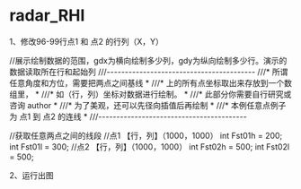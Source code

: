 # radar_RHI

1、修改96-99行点1 和 点2 的行列（X，Y）

  //展示绘制数据的范围，gdx为横向绘制多少列，gdy为纵向绘制多少行。演示的数据读取所在行和起始列
  ///*-----------------------------------------*
  ///*  所谓任意角度和方位，需要把两点之间基线 *
  ///*  上的所有点坐标取出来存放到一个数组里， *
  ///*  如（行，列）坐标对数据进行绘制。       *
  ///*    此部分你需要自行研究或咨询 author    *
  ///*  为了美观，还可以先径向插值后再绘制     *
  ///*  本例任意点例子为 点1  到  点2 的连线   *
  ///*-----------------------------------------*

  //获取任意两点之间的线段
  //点1  【行，列】（1000，1000）
  int Fst01h = 200; int Fst01l = 300;
  //点2  【行，列】（1000，1000）
  int Fst02h = 500; int Fst02l = 500;
  
  2、运行出图
